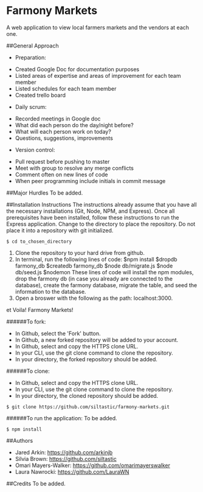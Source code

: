 # Farmony Markets
A web application to view local farmers markets and the vendors at each one.

##General Approach
* Preparation:
- Created Google Doc for documentation purposes
- Listed areas of expertise and areas of improvement for each team member
- Listed schedules for each team member
- Created trello board

* Daily scrum:
- Recorded meetings in Google doc
- What did each person do the day/night before?
- What will each person work on today?
- Questions, suggestions, improvements

* Version control:
- Pull request before pushing to master
- Meet with group to resolve any merge conflicts
- Comment often on new lines of code
- When peer programming include initials in commit message

##Major Hurdles
To be added.

##Installation Instructions
The instructions already assume that you have all the necessary installations (Git, Node, NPM, and Express). Once all prerequisites have been installed, follow these instructions to run the Express application. Change to the directory to place the repository. Do not place it into a repository with git initialized.

```console
$ cd to_chosen_directory
```
1. Clone the repository to your hard drive from github.
2. In terminal, run the following lines of code:
    $npm install
    $dropdb farmony_db
    $createdb farmony_db
    $node db/migrate.js
    $node db/seed.js
    $nodemon
  These lines of code will install the npm modules, drop the farmony db (in case you already are connected to the database), create the farmony database, migrate the table, and seed the information to the database.
3. Open a broswer with the following as the path: localhost:3000.

et Voila! Farmony Markets!


######To fork:
* In Github, select the 'Fork' button.
* In Github, a new forked repository will be added to your account.
* In Github, select and copy the HTTPS clone URL.
* In your CLI, use the git clone command to clone the repository.
* In your directory, the forked repository should be added.

######To clone:
* In Github, select and copy the HTTPS clone URL.
* In your CLI, use the git clone command to clone the repository.
* In your directory, the cloned repository should be added.

```console
$ git clone https://github.com/siltastic/farmony-markets.git
```
######To run the application:
To be added.

```console
$ npm install
```

##Authors
- Jared Arkin: https://github.com/arkinjb
- Silvia Brown: https://github.com/siltastic
- Omari Mayers-Walker: https://github.com/omarimayerswalker
- Laura Nawrocki: https://github.com/LauraWN

##Credits
To be added.
